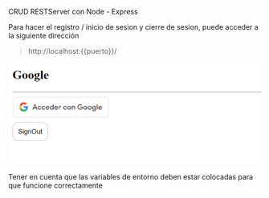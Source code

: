 CRUD RESTServer con Node - Express


Para hacer el registro / inicio de sesion y cierre de sesion, puede acceder a la siguiente dirección

> http://localhost:{{puerto}}/


![alt text](https://github.com/Jonathan-Guerra22/FrontCicloTresMINTIC/blob/main/google_signin-signout.png?raw=true)

Tener en cuenta que las variables de entorno deben estar colocadas para que funcione correctamente